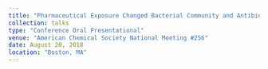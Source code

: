 ```yaml
---
title: "Pharmaceutical Exposure Changed Bacterial Community and Antibiotic Resistance Gene Profiles in Surface- and Overhead-Irrigated Greenhouse Lettuce"
collection: talks
type: "Conference Oral Presentational"
venue: "American Chemical Society National Meeting #256"
date: August 20, 2018
location: "Boston, MA"
---
```

